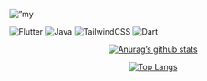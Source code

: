 <p align=”center”>
<img src=”https://userimages.githubusercontent.com/75753187/123358567-aac7b900-d539-11eb-8275-0b380264bb4c.png" alt=”my banner”>
</p>
<div>
                                                                                                               
![Flutter](https://img.shields.io/badge/Flutter-%2302569B.svg?style=for-the-badge&logo=Flutter&logoColor=white) 
![Java](https://img.shields.io/badge/java-%23ED8B00.svg?style=for-the-badge&logo=openjdk&logoColor=white)
![TailwindCSS](https://img.shields.io/badge/tailwindcss-%2338B2AC.svg?style=for-the-badge&logo=tailwind-css&logoColor=white)
![Dart](https://img.shields.io/badge/dart-%230175C2.svg?style=for-the-badge&logo=dart&logoColor=white)

</div>

<div align=center>

[![Anurag’s github stats](https://github-readme-stats.vercel.app/api?username=HorizonChaser12&theme=synthwave&show_icons=true)](https://github.com/HorizonChaser12)

[![Top Langs](https://github-readme-stats.vercel.app/api/top-langs/?username=HorizonChaser12&theme=synthwave&layout=compact)](https://github.com/HorizonChaser12)

</div>
